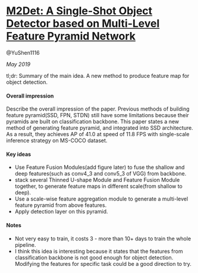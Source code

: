 # [M2Det: A Single-Shot Object Detector based on Multi-Level Feature Pyramid Network](https://arxiv.org/abs/1811.04533)

@YuShen1116

_May 2019_ 

tl;dr: Summary of the main idea.
A new method to produce feature map for object detection.

#### Overall impression
Describe the overall impression of the paper. 
Previous methods of building feature pyramid(SSD, FPN, STDN) still have some limitations because 
their pyramids are built on classification backbone. This paper states a new method of generating 
feature pyramid, and integrated into SSD architecture. 
As a result, they achieves AP of 41.0 at speed of 11.8 FPS with single-scale inference strategy on 
MS-COCO dataset. 

#### Key ideas
- Use Feature Fusion Modules(add figure later) to fuse the shallow and deep features(such as conv4_3 and conv5_3 of VGG) 
from backbone.
- stack several Thinned U-shape Module and Feature Fusion Module together, 
to generate feature maps in different scale(from shallow to deep). 
- Use a scale-wise feature aggregation module to generate a multi-level feature pyramid from above features.
- Apply detection layer on this pyramid. 


#### Notes
- Not very easy to train, it costs 3 - more than 10+ days to train the whole pipeline.   
- I think this idea is interesting because it states that the features from classification backbone is not good enough
for object detection. Modifying the features for specific task could be a good direction to try. 
